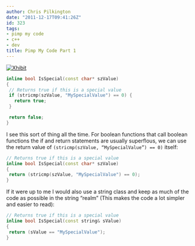 ```yaml
---
author: Chris Pilkington
date: "2011-12-17T09:41:26Z"
id: 323
tags:
- pimp my code
- c++
- dev
title: Pimp My Code Part 1
---
```


[![Xhibit](/blog/wp-content/uploads/2011/12/20590346.jpg "Xhibit")](http://en.wikipedia.org/wiki/Pimp_My_Ride)

```cpp
inline bool IsSpecial(const char* szValue)
{
 // Returns true if this is a special value
 if (stricmp(szValue, "MySpecialValue") == 0) {
   return true;
 }

 return false;
}
```

I see this sort of thing all the time. For boolean functions that call boolean functions the if and return statements are usually superflous, we can use the return value of `(stricmp(szValue, “MySpecialValue”) == 0)` itself:

```cpp
// Returns true if this is a special value
inline bool IsSpecial(const char* szValue)
{
 return (stricmp(szValue, "MySpecialValue") == 0);
}
```

If it were up to me I would also use a string class and keep as much of the code as possible in the string “realm” (This makes the code a lot simpler and easier to read):

```cpp
// Returns true if this is a special value
inline bool IsSpecial(const string& sValue)
{
 return (sValue == "MySpecialValue");
}
```
